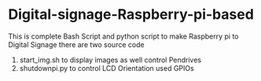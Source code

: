 # Digital-signage-Raspberry-pi-based
This is complete Bash Script and python script to make Raspberry pi to Digital Signage
there are two source code 
1. start_img.sh to display images as well control Pendrives 
2. shutdownpi.py to control LCD Orientation used GPIOs
